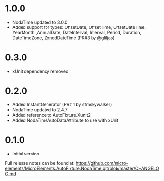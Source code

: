 # 1.0.0
- NodaTime updated to 3.0.0
- Added support for types: OffsetDate, OffsetTime, OffsetDateTime, YearMonth ,AnnualDate, DateInterval, Interval, Period, Duration, DateTimeZone, ZonedDateTime (PR#3 by @gliljas)

# 0.3.0
- xUnit dependency removed

# 0.2.0
- Added InstantGenerator (PR# 1 by  sfmskywalker)
- NodaTime updated to 2.4.7
- Added reference to AutoFixture.Xunit2
- Added NodaTimeAutoDataAttribute to use with xUnit

# 0.1.0
- Initial version

Full release notes can be found at: https://github.com/micro-elements/MicroElements.AutoFixture.NodaTime.git/blob/master/CHANGELOG.md
